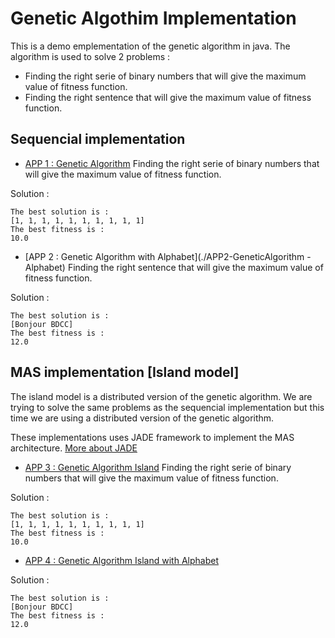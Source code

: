 # Genetic Algothim Implementation 

This is a demo emplementation of the genetic algorithm in java. The algorithm is used to solve 2 problems :
- Finding the right serie of binary numbers that will give the maximum value of fitness function.
- Finding the right sentence that will give the maximum value of fitness function.

## Sequencial implementation
- [APP 1 : Genetic Algorithm](./APP1-GeneticAlgorithm/)
Finding the right serie of binary numbers that will give the maximum value of fitness function. 

Solution : 
```
The best solution is : 
[1, 1, 1, 1, 1, 1, 1, 1, 1, 1]
The best fitness is :
10.0
```

- [APP 2 : Genetic Algorithm with Alphabet](./APP2-GeneticAlgorithm -Alphabet)
Finding the right sentence that will give the maximum value of fitness function.

Solution : 
```
The best solution is :
[Bonjour BDCC]
The best fitness is :
12.0
```

## MAS implementation [Island model]

The island model is a distributed version of the genetic algorithm. 
We are trying to solve the same problems as the sequencial implementation but this time we are using a distributed version of the genetic algorithm.

These implementations uses JADE framework to implement the MAS architecture. 
[More about JADE](http://jade.tilab.com/)

- [APP 3 : Genetic Algorithm Island](./APP3-GeneticAlgorithmIsland/)
Finding the right serie of binary numbers that will give the maximum value of fitness function.

Solution : 
```
The best solution is : 
[1, 1, 1, 1, 1, 1, 1, 1, 1, 1]
The best fitness is :
10.0
```

- [APP 4 : Genetic Algorithm Island with Alphabet](./APP4-GeneticAlgorithmIsland%20-%20Alphabet/)

Solution : 
```
The best solution is :
[Bonjour BDCC]
The best fitness is :
12.0
```



